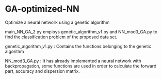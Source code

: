 # GA-optimized-NN
Optimize a neural network using a genetic algorithm

main_NN_GA_2.py employs genetic_algorithm_v1.py and NN_mod3_GA.py to find the classification problem of the proposed data set.

genetic_algorithm_v1.py : Contains the functions belonging to the genetic algorithm

NN_mod3_GA.py : It has already implemented a neural network with backpropagation, some functions are used in order to calculate the forward part, accuracy and dispersion matrix.
